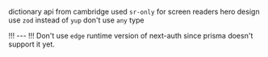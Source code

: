 dictionary api from cambridge
used `sr-only` for screen readers
hero
design
use `zod` instead of `yup`
don't use `any` type

!!! --- !!!
Don't use `edge` runtime version of next-auth since prisma doesn't support it yet.
